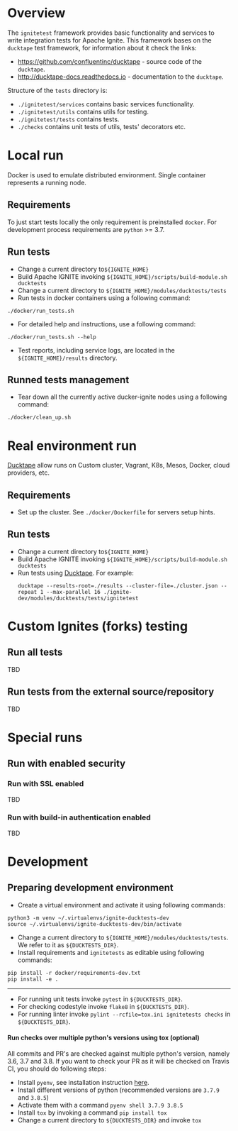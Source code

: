 # Overview
The `ignitetest` framework provides basic functionality and services
to write integration tests for Apache Ignite. This framework bases on 
the `ducktape` test framework, for information about it check the links:
- https://github.com/confluentinc/ducktape - source code of the `ducktape`.
- http://ducktape-docs.readthedocs.io - documentation to the `ducktape`.

Structure of the `tests` directory is:
- `./ignitetest/services` contains basic services functionality.
- `./ignitetest/utils` contains utils for testing.
- `./ignitetest/tests` contains tests.
- `./checks` contains unit tests of utils, tests' decorators etc. 

# Local run
Docker is used to emulate distributed environment. Single container represents 
a running node.

## Requirements
To just start tests locally the only requirement is preinstalled `docker`. 
For development process requirements are `python` >= 3.7.

## Run tests
- Change a current directory to`${IGNITE_HOME}`
- Build Apache IGNITE invoking `${IGNITE_HOME}/scripts/build-module.sh ducktests`
- Change a current directory to `${IGNITE_HOME}/modules/ducktests/tests`
- Run tests in docker containers using a following command:
```
./docker/run_tests.sh
```
- For detailed help and instructions, use a following command:
```
./docker/run_tests.sh --help
```
- Test reports, including service logs, are located in the `${IGNITE_HOME}/results` directory.

## Runned tests management
- Tear down all the currently active ducker-ignite nodes using a following command:
```
./docker/clean_up.sh
```

# Real environment run
[Ducktape](https://ducktape-docs.readthedocs.io/en/latest/index.html) allow runs on 
Custom cluster, Vagrant, K8s, Mesos, Docker, cloud providers, etc.

## Requirements
- Set up the cluster.
  See `./docker/Dockerfile` for servers setup hints.

## Run tests
- Change a current directory to`${IGNITE_HOME}`
- Build Apache IGNITE invoking `${IGNITE_HOME}/scripts/build-module.sh ducktests`
- Run tests using [Ducktape](https://ducktape-docs.readthedocs.io/en/latest/run_tests.html). 
  For example:
  ```
  ducktape --results-root=./results --cluster-file=./cluster.json --repeat 1 --max-parallel 16 ./ignite-dev/modules/ducktests/tests/ignitetest
  ```
# Custom Ignites (forks) testing
## Run all tests
TBD

## Run tests from the external source/repository
TBD

# Special runs
## Run with enabled security
### Run with SSL enabled
TBD

### Run with build-in authentication enabled
TBD

# Development
## Preparing development environment
- Create a virtual environment and activate it using following commands:
```
python3 -m venv ~/.virtualenvs/ignite-ducktests-dev
source ~/.virtualenvs/ignite-ducktests-dev/bin/activate
```
- Change a current directory to `${IGNITE_HOME}/modules/ducktests/tests`. We refer to it as `${DUCKTESTS_DIR}`.
- Install requirements and `ignitetests` as editable using following commands:
```
pip install -r docker/requirements-dev.txt
pip install -e .
```
---

- For running unit tests invoke `pytest` in `${DUCKTESTS_DIR}`.
- For checking codestyle invoke `flake8` in `${DUCKTESTS_DIR}`.
- For running linter invoke `pylint --rcfile=tox.ini ignitetests checks` in `${DUCKTESTS_DIR}`.

#### Run checks over multiple python's versions using tox (optional)
All commits and PR's are checked against multiple python's version, namely 3.6, 3.7 and 3.8.
If you want to check your PR as it will be checked on Travis CI, you should do following steps:

- Install `pyenv`, see installation instruction [here](https://github.com/pyenv/pyenv#installation).
- Install different versions of python (recommended versions are `3.7.9` and `3.8.5`)
- Activate them with a command `pyenv shell 3.7.9 3.8.5`
- Install `tox` by invoking a command `pip install tox`
- Change a current directory to `${DUCKTESTS_DIR}` and invoke `tox`
